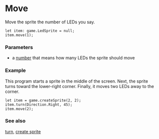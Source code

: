# Move

Move the sprite the number of LEDs you say.

```sig
let item: game.LedSprite = null;
item.move(1);
```

### Parameters

* a [number](/reference/types/number) that means how many LEDs the sprite should move

### Example

This program starts a sprite in the middle of the screen. Next, the sprite turns toward the lower-right corner. Finally, it moves two LEDs away to the corner.

```blocks
let item = game.createSprite(2, 2);
item.turn(Direction.Right, 45);
item.move(2);
```

### See also

[turn](/reference/game/turn), [create sprite](/reference/game/create-sprite)